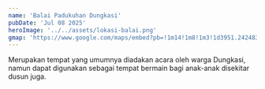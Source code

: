 ```yaml
---
name: 'Balai Padukuhan Dungkasi'
pubDate: 'Jul 08 2025'
heroImage: '../../assets/lokasi-balai.png'
gmap: 'https://www.google.com/maps/embed?pb=!1m14!1m8!1m3!1d3951.2424835406064!2d110.6737184!3d-7.9738725!3m2!1i1024!2i768!4f13.1!3m3!1m2!1s0x2e7bb5004306a7b9%3A0xab6a074239e53f24!2sBalai%20Padukuhan%20Dungkasi!5e0!3m2!1sen!2sid!4v1751364829731!5m2!1sen!2sid'
---
```


Merupakan tempat yang umumnya diadakan acara oleh warga Dungkasi, namun dapat digunakan sebagai tempat bermain bagi anak-anak disekitar dusun juga.
